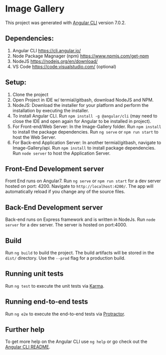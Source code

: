 # Image Gallery

This project was generated with [Angular CLI](https://github.com/angular/angular-cli) version 7.0.2.

## Dependencies: 

1. Angular CLI https://cli.angular.io/
2. Node Package Magnager (npm) https://www.npmjs.com/get-npm
3. NodeJS https://nodejs.org/en/download/
4. VS Code https://code.visualstudio.com/ (optional)

## Setup:

1. Clone the project
2. Open Project in IDE w/ termial/gitbash, download NodeJS and NPM.
3. NodeJS: Download the installer for your platform and perform the installation by executing the installer.
4. To install Angular CLI. Run `npm install -g @angular/cli` (may need to close the IDE and open again for Angular to be installed in project).
5. For Front-end/Web Server: In the Image-Gallery folder. Run `npm install` to install the package dependencies. Run `ng serve` or `npm run start` to host the Web Server.
6. For Back-end Application Server: In another termial/gitbash, navigate to Image-Gallery/api. Run `npm install` to install package dependencies. Run  `node server` to host the Application Server.

## Front-End Development server

Front End runs on Angular7. Run `ng serve` or `npm run start`  for a dev server hosted on port: 4200. Navigate to `http://localhost:4200/`. The app will automatically reload if you change any of the source files.

## Back-End Development server

Back-end runs on Express framework and is written in NodeJs. Run `node server` for a dev server. The server is hosted on port:4000.

## Build

Run `ng build` to build the project. The build artifacts will be stored in the `dist/` directory. Use the `--prod` flag for a production build.

## Running unit tests

Run `ng test` to execute the unit tests via [Karma](https://karma-runner.github.io).

## Running end-to-end tests

Run `ng e2e` to execute the end-to-end tests via [Protractor](http://www.protractortest.org/).

## Further help

To get more help on the Angular CLI use `ng help` or go check out the [Angular CLI README](https://github.com/angular/angular-cli/blob/master/README.md).
